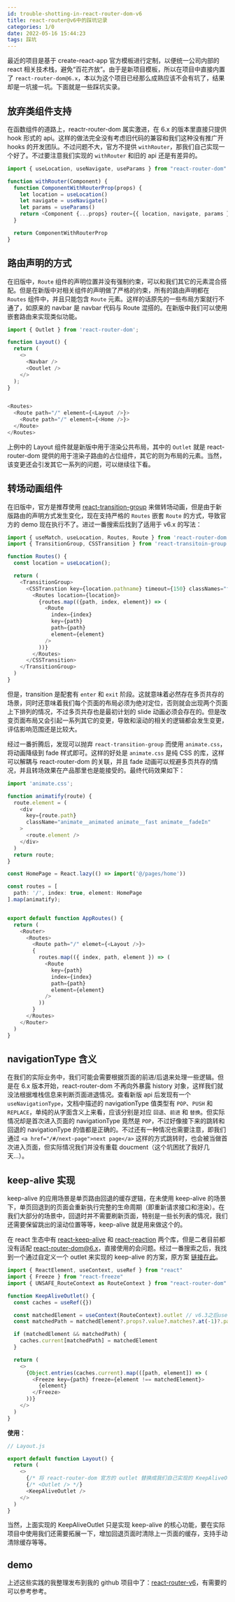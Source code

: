 ```yaml
---
id: trouble-shotting-in-react-router-dom-v6
title: react-router@v6中的踩坑记录
categories: 1/0
date: 2022-05-16 15:44:23
tags: 踩坑
---
```


最近的项目是基于 create-react-app 官方模板进行定制，以便统一公司内部的 react 相关技术栈，避免“百花齐放”。由于是新项目模板，所以在项目中直接内置了 `react-router-dom@6.x`，本以为这个项目已经那么成熟应该不会有坑了，结果却是一坑接一坑。下面就是一些踩坑实录。

## 放弃类组件支持

在函数组件的道路上，reactr-router-dom 属实激进，在 6.x 的版本里直接只提供 hook 形式的 api。这样的做法完全没有考虑旧代码的兼容和我们这种没有推广开 hooks 的开发团队。不过问题不大，官方不提供 `withRouter`，那我们自己实现一个好了。不过要注意我们实现的 `withRouter` 和旧的 api 还是有差异的。

```js
import { useLocation, useNavigate, useParams } from "react-router-dom"

function withRouter(Component) {
  function ComponentWithRouterProp(props) {
    let location = useLocation()
    let navigate = useNavigate()
    let params = useParams()
    return <Component {...props} router={{ location, navigate, params }} />
  }

  return ComponentWithRouterProp
}
```

## 路由声明的方式

在旧版中，`Route` 组件的声明位置并没有强制约束，可以和我们其它的元素混合搭配。但是在新版中对相关组件的声明做了严格的约束，所有的路由声明都在 `Routes` 组件中，并且只能包含 `Route` 元素。这样的话原先的一些布局方案就行不通了，如原来的 navbar 是 navbar 代码与 Route 混搭的。在新版中我们可以使用嵌套路由来实现类似功能。

```js
import { Outlet } from 'react-router-dom';

function Layout() {
  return (
    <>
      <Navbar />
      <Ooutlet />
    </>
  );
}


<Routes>
  <Route path="/" element={<Layout />}>
    <Route path="/" element={<Home />}>
  </Route>
</Routes>
```

上例中的 Layout 组件就是新版中用于渲染公共布局，其中的 `Outlet` 就是 react-router-dom 提供的用于渲染子路由的占位组件，其它的则为布局的元素。当然，该变更还会引发其它一系列的问题，可以继续往下看。

## 转场动画组件

在旧版中，官方是推荐使用 [react-transition-group](https://github.com/reactjs/react-transition-group) 来做转场动画，但是由于新版路由的声明方式发生变化，现在支持严格的 `Routes` 嵌套 `Route` 的方式，导致官方的 demo 现在执行不了。进过一番搜索后找到了适用于 v6.x 的写法：

```js
import { useMatch, useLocation, Routes, Route } from 'react-router-dom';
import { TransitionGroup, CSSTransition } from 'react-transitoin-group';

function Routes() {
  const location = useLocation();

  return (
    <TransitionGroup>
      <CSSTranstion key={location.pathname} timeout={150} classNames="fade">
        <Routes location={location}>
          {routes.map(({path, index, element}) => (
            <Route
              index={index}
              key={path}
              path={path}
              element={element}
            />
          ))}
        </Routes>
      </CSSTransition>
    </TransitionGroup>
  )
}
```

但是，transition 是配套有 `enter` 和 `exit` 阶段。这就意味着必然存在多页共存的场景，同时还意味着我们每个页面的布局必须为绝对定位，否则就会出现两个页面上下排列的情况，不过多页共存也是最初计划的 slide 动画必须会存在的。但是改变页面布局又会引起一系列其它的变更，导致和滚动的相关的逻辑都会发生变更，评估影响范围还是比较大。

经过一番折腾后，发现可以抛弃 `react-transition-group` 而使用 `animate.css`，将动画降级到 fade 样式即可。这样的好处是 `animate.css` 是纯 CSS 的库，这样可以解耦与 react-router-dom 的关联，并且 fade 动画可以规避多页共存的情况，并且转场效果在产品那里也是能接受的。最终代码效果如下：

```js
import 'animate.css';

function animatify(route) {
  route.element = (
    <div
      key={route.path}
      className="animate__animated animate__fast animate__fadeIn"
    >
      <route.element />
    </div>
  )
  return route;
}

const HomePage = React.lazy(() => import('@/pages/home'))

const routes = [
  path: '/', index: true, element: HomePage
].map(animatify);


export default function AppRoutes() {
  return (
    <Router>
      <Routes>
        <Route path="/" elemet={<Layout />}>
        {
          routes.map(({ index, path, element }) => (
            <Route
              key={path}
              index={index}
              path={path}
              element={element}
            />
          ))
        }
      </Routes>
    </Router>
  )
}
```

## navigationType 含义

在我们的实际业务中，我们可能会需要根据页面的前进/后退来处理一些逻辑。但是在 6.x 版本开始，react-router-dom 不再向外暴露 history 对象，这样我们就没法根据堆栈信息来判断页面进退情况。查看新版 api 后发现有一个 `useNavigationType`，文档中描述的 navigationType 值类型有 `POP`、`PUSH` 和 `REPLACE`，单纯的从字面含义上来看，应该分别是对应 `回退`、`前进` 和 `替换`。但实际情况却是首次进入页面的 navigationType 竟然是 `POP`，不过好像接下来的跳转和回退的 navigationType 的值都是正确的。不过还有一种情况也需要注意，即我们通过 `<a href="/#/next-page">next page</a>` 这样的方式跳转时，也会被当做首次进入页面，但实际情况我们并没有重载 doucment（这个坑困扰了我好几天...）。

## keep-alive 实现

keep-alive 的应用场景是单页路由回退的缓存逻辑，在未使用 keep-alive 的场景下，单页回退到的页面会重新执行完整的生命周期（即重新请求接口和渲染）。在我们大部分的场景中，回退时并不需要刷新页面，特别是一些长列表的情况，我们还需要保留跳出的滚动位置等等，keep-alive 就是用来做这个的。

在 react 生态中有 [react-keep-alive](https://github.com/StructureBuilder/react-keep-alive) 和 [react-reaction](https://github.com/CJY0208/react-activation) 两个库，但是二者目前都没有适配 react-router-dom@6.x，直接使用的会问题。经过一番搜索之后，我找到一个通过自定义一个 outlet 来实现的 keep-alive 的方案，原方案 [链接在此](https://github.com/CJY0208/react-router-cache-route/issues/132#issuecomment-1120172225)。

```js
import { ReactElement, useContext, useRef } from "react"
import { Freeze } from "react-freeze"
import { UNSAFE_RouteContext as RouteContext } from "react-router-dom"

function KeepAliveOutlet() {
  const caches = useRef({})

  const matchedElement = useContext(RouteContext).outlet // v6.3之后useOutlet会多了一层嵌套
  const matchedPath = matchedElement?.props?.value?.matches?.at(-1)?.pathname

  if (matchedElement && matchedPath) {
    caches.current[matchedPath] = matchedElement
  }

  return (
    <>
      {Object.entries(caches.current).map(([path, element]) => (
        <Freeze key={path} freeze={element !== matchedElement}>
          {element}
        </Freeze>
      ))}
    </>
  )
}
```

**使用**：

```js
// Layout.js

export default function Layout() {
  return (
    <>
      {/* 将 react-router-dom 官方的 outlet 替换成我们自己实现的 KeepAliveOutlet 即可 */}
      {/* <Outlet /> */}
      <KeepAliveOutlet />
    </>
  )
}
```

当然，上面实现的 KeepAliveOutlet 只是实现 keep-alive 的核心功能，要在实际项目中使用我们还需要拓展一下，增加回退页面时清除上一页面的缓存，支持手动清除缓存等等。

## demo

上述这些实践的我整理发布到我的 github 项目中了：[react-router-v6](https://github.com/dingziqi/react-router-v6)，有需要的可以参考参考。
